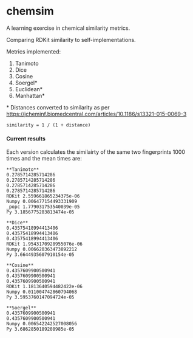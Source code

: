 # chemsim

A learning exercise in chemical similarity metrics.

Comparing RDKit similarity to self-implementations.

Metrics implemented:

1. Tanimoto
2. Dice
3. Cosine
4. Soergel\*
5. Euclidean\*
6. Manhattan\*

\* Distances converted to similarity as per https://jcheminf.biomedcentral.com/articles/10.1186/s13321-015-0069-3

```
similarity = 1 / (1 + distance)
```

#### Current results

Each version calculates the similairty of the same two fingerprints 1000 times and the mean times are:

```
**Tanimoto**
0.2785714285714286
0.2785714285714286
0.2785714285714286
0.2785714285714286
RDKit 2.559661865234375e-06
Numpy 0.006477154493331909
_popc 1.779031753540039e-05
Py 3.1856775283813474e-05

**Dice**
0.43575418994413406
0.43575418994413406
0.43575418994413406
RDKit 1.9543170928955076e-06
Numpy 0.006620363473892212
Py 3.6644935607910154e-05

**Cosine**
0.4357609900500941
0.4357609900500941
0.4357609900500941
RDKit 1.1813640594482422e-06
Numpy 0.011004742860794068
Py 3.5953760147094724e-05

**Soergel**
0.4357609900500941
0.4357609900500941
Numpy 0.006542242527008056
Py 3.6862850189208985e-05
```
